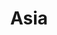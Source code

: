 ---
layout: "@layouts/ArticleLayout.astro"
title: Asia
description: How a description would look like if added
image: /images/Asia.jpg
---